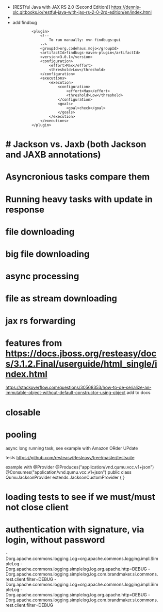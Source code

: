 - [RESTful Java with JAX RS 2.0 (Second Edition)] https://dennis-xlc.gitbooks.io/restful-java-with-jax-rs-2-0-2rd-edition/en/index.html
- [](https://legacy.gitbook.com/@dennis-xlc)
- add findbug 
```
            <plugin>
                <!--
                    To run manually: mvn findbugs:gui
                -->
                <groupId>org.codehaus.mojo</groupId>
                <artifactId>findbugs-maven-plugin</artifactId>
                <version>3.0.1</version>
                <configuration>
                    <effort>Max</effort>
                    <threshold>Low</threshold>
                </configuration>
                <executions>
                    <execution>
                        <configuration>
                            <effort>Max</effort>
                            <threshold>Low</threshold>
                        </configuration>
                        <goals>
                            <goal>check</goal>
                        </goals>
                    </execution>
                </executions>
            </plugin>  
```
# # Jackson vs. Jaxb (both Jackson and JAXB annotations) 
# Asyncronious tasks compare them
# Running heavy tasks with update in response
# file downloading
# big file downloading
# async processing
# file as stream downloading
# jax rs forwarding



# features from https://docs.jboss.org/resteasy/docs/3.1.2.Final/userguide/html_single/index.html
https://stackoverflow.com/questions/30568353/how-to-de-serialize-an-immutable-object-without-default-constructor-using-object add to docs
# closable
# pooling

async long running task, see example with Amazon ORder UPdate


tests
https://github.com/resteasy/Resteasy/tree/master/testsuite

example with
@Provider
@Produces("application/vnd.qumu.vcc.v1+json")
@Consumes("application/vnd.qumu.vcc.v1+json")
public class QumuJacksonProvider extends JacksonCustomProvider {
}
# loading tests to see if we must/must not close client
# authentication with signature, via login, without password

-Dorg.apache.commons.logging.Log=org.apache.commons.logging.impl.SimpleLog -Dorg.apache.commons.logging.simplelog.log.org.apache.http=DEBUG -Dorg.apache.commons.logging.simplelog.log.com.brandmaker.si.commons.rest.client.filter=DEBUG
-Dorg.apache.commons.logging.Log=org.apache.commons.logging.impl.SimpleLog -Dorg.apache.commons.logging.simplelog.log.org.apache.http=DEBUG -Dorg.apache.commons.logging.simplelog.log.com.brandmaker.si.commons.rest.client.filter=DEBUG







